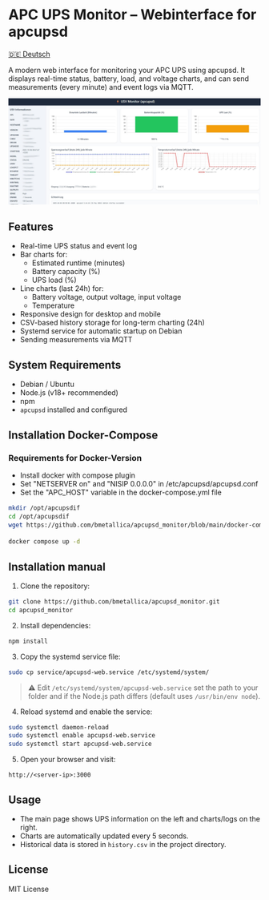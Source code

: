 
# APC UPS Monitor – Webinterface for apcupsd

[🇩🇪 Deutsch](README_de.md)

A modern web interface for monitoring your APC UPS using apcupsd. It displays real-time status, battery, load, and voltage charts, and can send measurements (every minute) and event logs via MQTT.

![Screenshot](https://raw.githubusercontent.com/bmetallica/apcupsd_monitor/refs/heads/main/apc.jpg)


## Features

- Real-time UPS status and event log
- Bar charts for:
  - Estimated runtime (minutes)
  - Battery capacity (%)
  - UPS load (%)
- Line charts (last 24h) for:
  - Battery voltage, output voltage, input voltage
  - Temperature
- Responsive design for desktop and mobile
- CSV-based history storage for long-term charting (24h)
- Systemd service for automatic startup on Debian
- Sending measurements via MQTT

## System Requirements

- Debian / Ubuntu
- Node.js (v18+ recommended)
- npm
- `apcupsd` installed and configured

## Installation Docker-Compose

### Requirements for Docker-Version
- Install docker with compose plugin
- Set "NETSERVER on" and "NISIP 0.0.0.0" in /etc/apcupsd/apcupsd.conf
- Set the "APC_HOST" variable in the docker-compose.yml file
  
```bash
mkdir /opt/apcupsdif
cd /opt/apcupsdif
wget https://github.com/bmetallica/apcupsd_monitor/blob/main/docker-compose.yml

docker compose up -d

```

## Installation manual

1. Clone the repository:

```bash
git clone https://github.com/bmetallica/apcupsd_monitor.git
cd apcupsd_monitor
````

2. Install dependencies:

```bash
npm install
```

3. Copy the systemd service file:

```bash
sudo cp service/apcupsd-web.service /etc/systemd/system/
```

> ⚠️ Edit `/etc/systemd/system/apcupsd-web.service` set the path to your folder and if the Node.js path differs (default uses `/usr/bin/env node`).

4. Reload systemd and enable the service:

```bash
sudo systemctl daemon-reload
sudo systemctl enable apcupsd-web.service
sudo systemctl start apcupsd-web.service
```

5. Open your browser and visit:

```
http://<server-ip>:3000
```

## Usage

* The main page shows UPS information on the left and charts/logs on the right.
* Charts are automatically updated every 5 seconds.
* Historical data is stored in `history.csv` in the project directory.

## License

MIT License


